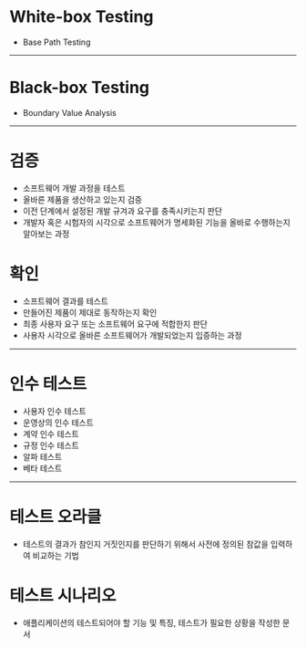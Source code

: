 # White-box Testing
* Base Path Testing

---

# Black-box Testing
* Boundary Value Analysis

---

# 검증
* 소프트웨어 개발 과정을 테스트
* 올바른 제품을 생산하고 있는지 검증
* 이전 단계에서 설정된 개발 규겨과 요구를 충족시키는지 판단
* 개발자 혹은 시험자의 시각으로 소프트웨어가 명세화된 기능을 올바로 수행하는지 알아보는 과정

# 확인
* 소프트웨어 결과를 테스트
* 만들어진 제품이 제대로 동작하는지 확인
* 최종 사용자 요구 또는 소프트웨어 요구에 적합한지 판단
* 사용자 시각으로 올바른 소프트웨어가 개발되었는지 입증하는 과정

---

# 인수 테스트
* 사용자 인수 테스트
* 운영상의 인수 테스트
* 계약 인수 테스트
* 규정 인수 테스트
* 알파 테스트
* 베타 테스트

---
# 테스트 오라클
* 테스트의 결과가 참인지 거짓인지를 판단하기 위해서 사전에 정의된 참값을 입력하여 비교하는 기법


# 테스트 시나리오
* 애플리케이션의 테스트되어야 할 기능 및 특징, 테스트가 필요한 상황을 작성한 문서